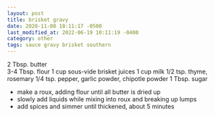 ```yaml
---
layout: post
title: brisket gravy
date: 2020-11-08 18:11:17 -0500
last_modified_at: 2022-06-19 10:11:19 -0400
category: other
tags: sauce gravy brisket southern
---
```


2 Tbsp. butter  
3-4 Tbsp. flour
1 cup sous-vide brisket juices
1 cup milk
1/2 tsp. thyme, rosemary
1/4 tsp. pepper, garlic powder, chipotle powder
1 Tbsp. sugar

* make a roux, adding flour until all butter is dried up
* slowly add liquids while mixing into roux and breaking up lumps
* add spices and simmer until thickened, about 5 minutes
